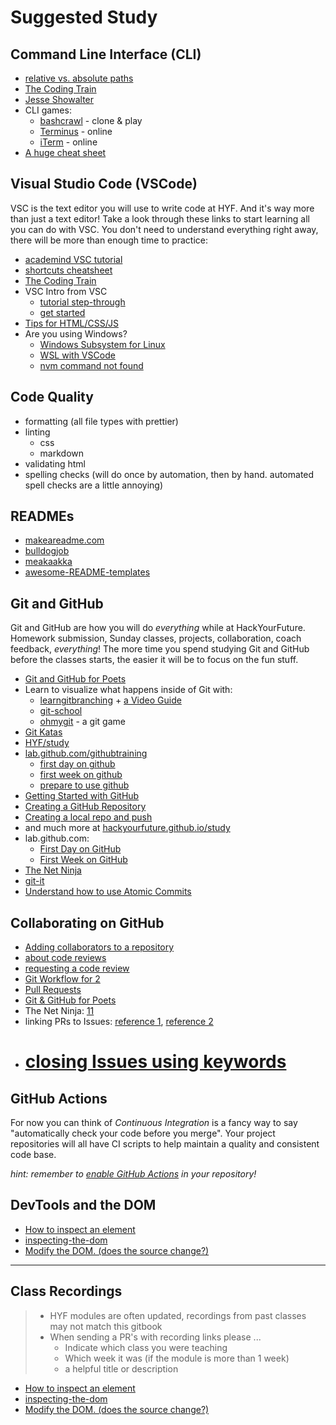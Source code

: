 # Suggested Study

## Command Line Interface \(CLI\)

- [relative vs. absolute paths](https://www.youtube.com/watch?v=ephId3mYu9o)
- [The Coding Train](https://www.youtube.com/watch?v=FnkkzgYuXUM&list=PLRqwX-V7Uu6Zu_uqEA6NqhLzKLACwU74X&index=3)
- [Jesse Showalter](https://www.youtube.com/watch?v=5XgBd6rjuDQ)
- CLI games:
  - [bashcrawl](https://gitlab.com/slackermedia/bashcrawl/) - clone & play
  - [Terminus](https://web.mit.edu/mprat/Public/web/Terminus/Web/main.html) - online
  - [iTerm](https://sr6033.github.io/lterm/) - online
- [A huge cheat sheet](https://gist.github.com/LeCoupa/122b12050f5fb267e75f)

## Visual Studio Code \(VSCode\)

VSC is the text editor you will use to write code at HYF. And it's way more than just a text editor! Take a look through these links to start learning all you can do with VSC. You don't need to understand everything right away, there will be more than enough time to practice:

- [academind VSC tutorial](https://www.youtube.com/watch?v=VqCgcpAypFQ)
- [shortcuts cheatsheet](https://vscode-shortcuts.com/)
- [The Coding Train](https://www.youtube.com/watch?v=yJw0SyKO9IU)
- VSC Intro from VSC
  - [tutorial step-through](https://code.visualstudio.com/docs/introvideos/basics)
  - [get started](https://code.visualstudio.com/docs/getstarted/introvideos)
- [Tips for HTML/CSS/JS](https://www.youtube.com/watch?v=bJiIzz8mFMs)
- Are you using Windows?
  - [Windows Subsystem for Linux](https://docs.microsoft.com/en-us/windows/wsl/install-win10)
  - [WSL with VSCode](https://docs.microsoft.com/en-us/windows/wsl/tutorials/wsl-vscode)
  - [nvm command not found](https://dev.to/duhbhavesh/nvm-command-not-found-1ho)

## Code Quality

- formatting \(all file types with prettier\)
- linting
  - css
  - markdown
- validating html
- spelling checks \(will do once by automation, then by hand. automated spell checks are a little annoying\)

## READMEs

- [makeareadme.com](https://www.makeareadme.com/)
- [bulldogjob](https://bulldogjob.com/news/449-how-to-write-a-good-readme-for-your-github-project)
- [meakaakka](https://medium.com/@meakaakka/a-beginners-guide-to-writing-a-kickass-readme-7ac01da88ab3)
- [awesome-README-templates](https://github.com/elangosundar/awesome-README-templates)

## Git and GitHub

Git and GitHub are how you will do _everything_ while at HackYourFuture. Homework submission, Sunday classes, projects, collaboration, coach feedback, _everything_! The more time you spend studying Git and GitHub before the classes starts, the easier it will be to focus on the fun stuff.

- [Git and GitHub for Poets](https://www.youtube.com/playlist?list=PLRqwX-V7Uu6ZF9C0YMKuns9sLDzK6zoiV)
- Learn to visualize what happens inside of Git with:
  - [learngitbranching](https://learngitbranching.js.org/) + [a Video Guide](https://www.youtube.com/watch?v=dG0ke9vILQM)
  - [git-school](https://git-school.github.io/visualizing-git/)
  - [ohmygit](https://ohmygit.org/) - a git game
- [Git Katas](https://github.com/eficode-academy/git-katas)
- [HYF/study](https://hackyourfuture.github.io/study/#/git-and-github/README)
- [lab.github.com/githubtraining](https://lab.github.com/githubtraining/paths/)
  - [first day on github](https://lab.github.com/githubtraining/first-day-on-github)
  - [first week on github](https://lab.github.com/githubtraining/first-week-on-github)
  - [prepare to use github](https://lab.github.com/githubtraining/prepare-to-use-github)
- [Getting Started with GitHub](https://help.github.com/en/github/getting-started-with-github)
- [Creating a GitHub Repository](https://www.youtube.com/watch?v=WfhRyz3Wf4o)
- [Creating a local repo and push](https://www.youtube.com/watch?v=vbQ2bYHxxEA)
- and much more at [hackyourfuture.github.io/study](https://hackyourfuture.github.io/study)
- lab.github.com:
  - [First Day on GitHub](https://lab.github.com/githubtraining/first-day-on-github)
  - [First Week on GitHub](https://lab.github.com/githubtraining/first-week-on-github)
- [The Net Ninja](https://www.youtube.com/watch?v=QV0kVNvkMxc&list=PL4cUxeGkcC9goXbgTDQ0n_4TBzOO0ocPR&index=8)
- [git-it](https://github.com/jlord/git-it-electron/)
- [Understand how to use Atomic Commits](https://curiousprogrammer.io/blog/how-to-craft-your-changes-into-small-atomic-commits-using-git)

## Collaborating on GitHub

- [Adding collaborators to a repository](https://www.youtube.com/watch?v=p49LRx3hYI8)
- [about code reviews](https://help.github.com/en/github/collaborating-with-issues-and-pull-requests/about-pull-request-reviews)
- [requesting a code review](https://help.github.com/en/github/collaborating-with-issues-and-pull-requests/requesting-a-pull-request-review)
- [Git Workflow for 2](https://github.com/hackyourfuturebelgium/git-workflow-workshop-for-two)
- [Pull Requests](https://www.youtube.com/watch?v=2M16faxEQsg)
- [Git & GitHub for Poets](https://www.youtube.com/watch?v=BCQHnlnPusY&list=PLRqwX-V7Uu6ZF9C0YMKuns9sLDzK6zoiV)
- The Net Ninja: [11](https://www.youtube.com/watch?v=MnUd31TvBoU&list=PL4cUxeGkcC9goXbgTDQ0n_4TBzOO0ocPR&index=11)
- linking PRs to Issues: [reference 1](https://help.github.com/en/github/managing-your-work-on-github/linking-a-pull-request-to-an-issue), [reference 2](https://help.github.com/articles/autolinked-references-and-urls/)
- # [closing Issues using keywords](https://help.github.com/en/enterprise/2.16/user/github/managing-your-work-on-github/closing-issues-using-keywords)

## GitHub Actions

For now you can think of _Continuous Integration_ is a fancy way to say "automatically check your code before you merge". Your project repositories will all have CI scripts to help maintain a quality and consistent code base.

_hint: remember to_ [_enable GitHub Actions_](https://docs.github.com/en/github/administering-a-repository/managing-repository-settings/disabling-or-limiting-github-actions-for-a-repository) _in your repository!_

## DevTools and the DOM

- [How to inspect an element](https://www.lifewire.com/get-inspect-element-tool-for-browser-756549)
- [inspecting-the-dom](https://hackyourfuturebelgium.github.io/inspecting-the-dom/)
- [Modify the DOM. (does the source change?)](https://zapier.com/blog/inspect-element-tutorial/)

---

## Class Recordings

> - HYF modules are often updated, recordings from past classes may not match this gitbook
> - When sending a PR's with recording links please ...
>   - Indicate which class you were teaching
>   - Which week it was (if the module is more than 1 week)
>   - a helpful title or description

- [How to inspect an element](https://www.lifewire.com/get-inspect-element-tool-for-browser-756549)
- [inspecting-the-dom](https://hackyourfuturebelgium.github.io/inspecting-the-dom/)
- [Modify the DOM. \(does the source change?\)](https://zapier.com/blog/inspect-element-tutorial/)
